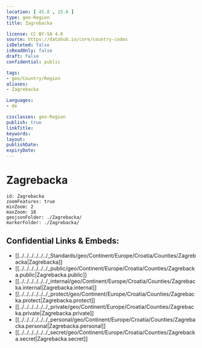 ```yaml
---
location: [ 45.8 , 15.6 ] 
type: geo-Region
title: Zagrebacka

license: CC BY-SA 4.0
source: https://datahub.io/core/country-codes
isDeleted: false
isReadOnly: false
draft: false
confidential: public

tags:
- geo/Country/Region
aliases:
- Zagrebacka

Languages:
- de

cssclasses: geo-Region
publish: true
linkTitle: 
keywords: 
layout: 
publishDate: 
expiryDate: 
---
```


# Zagrebacka

```leaflet
id: Zagrebacka
zoomFeatures: true 
minZoom: 2 
maxZoom: 18
geojsonFolder: ./Zagrebacka/
markerFolder: ./Zagrebacka/
```


## Confidential Links & Embeds: 
- [[../../../../../../_Standards/geo/Continent/Europe/Croatia/Counties/Zagrebacka|Zagrebacka]] 
- [[../../../../../../_public/geo/Continent/Europe/Croatia/Counties/Zagrebacka.public|Zagrebacka.public]] 
- [[../../../../../../_internal/geo/Continent/Europe/Croatia/Counties/Zagrebacka.internal|Zagrebacka.internal]] 
- [[../../../../../../_protect/geo/Continent/Europe/Croatia/Counties/Zagrebacka.protect|Zagrebacka.protect]] 
- [[../../../../../../_private/geo/Continent/Europe/Croatia/Counties/Zagrebacka.private|Zagrebacka.private]] 
- [[../../../../../../_personal/geo/Continent/Europe/Croatia/Counties/Zagrebacka.personal|Zagrebacka.personal]] 
- [[../../../../../../_secret/geo/Continent/Europe/Croatia/Counties/Zagrebacka.secret|Zagrebacka.secret]] 

